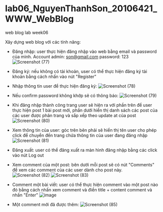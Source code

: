 # lab06_NguyenThanhSon_20106421_WWW_WebBlog
web blog lab week06

Xây dựng web blog với các tính năng:
- Đăng nhập: user thực hiện đăng nhập vào web bằng email và password của mình. Account admin: son@gmail.com password: 123
  ![Screenshot (77)](https://github.com/son1105/lab06_NguyenThanhSon_20106421_WWW_WebBlog/assets/115455297/76f62711-2433-40cc-abb5-11bb0b67f5c8)

- Đăng ký: nếu không có tài khoản, user có thể thực hiện đăng ký tài khoản bằng cách nhấn vào nút "Register"
- Nhập thông tin user để thực hiện đăng ký:
  ![Screenshot (78)](https://github.com/son1105/lab06_NguyenThanhSon_20106421_WWW_WebBlog/assets/115455297/96cf70ea-c962-4ae1-8ac4-d8d7046fd2bc)
- Nếu confirm password không khớp sẽ có thông báo:
  ![Screenshot (79)](https://github.com/son1105/lab06_NguyenThanhSon_20106421_WWW_WebBlog/assets/115455297/1741846b-e55d-4189-b8ff-5971b802ffa6)

- Khi đăng nhập thành công trang user sẽ hiện ra với phần trên để user thực hiện post 1 bài post mới, phần dưới hiển thị danh sách các post của các user được phân trang và sắp xếp theo update at của post
  ![Screenshot (80)](https://github.com/son1105/lab06_NguyenThanhSon_20106421_WWW_WebBlog/assets/115455297/3d61d9d2-d4fb-444c-a36f-eb19d2612a60)

- Xem thông tin của user: góc trên bên phải sẽ hiển thị tên user cho phép click để chuyển đến trang chứa thông tin của user đang đăng nhập
  ![Screenshot (81)](https://github.com/son1105/lab06_NguyenThanhSon_20106421_WWW_WebBlog/assets/115455297/c36a19a9-914e-4ab9-9ea7-3d7eb0942248)

- Đăng xuất: user có thể đăng xuất ra màn hình đăng nhập bằng các click vào nút Log out
  
- Xem comment của một post: bên dưới mỗi post sẽ có nút "Comments" để xem các comment của các user dành cho post này.
  ![Screenshot (82)](https://github.com/son1105/lab06_NguyenThanhSon_20106421_WWW_WebBlog/assets/115455297/16311a34-43b0-4b1e-8ced-4dd00928a7d0)
  ![Screenshot (83)](https://github.com/son1105/lab06_NguyenThanhSon_20106421_WWW_WebBlog/assets/115455297/7da5d1d4-61ae-4e36-a4d3-770f99f117ff)

- Comment một bài viết: user có thể thực hiện comment vào một post nào đó bằng cách nhấn xem comment và điền title + content comment và nhấn "Enter"
  ![image](https://github.com/son1105/lab06_NguyenThanhSon_20106421_WWW_WebBlog/assets/115455297/f9d90312-ccfc-49ed-b0ee-acbb02bdd66e)
- Một comment mới đã được thêm:
  ![Screenshot (85)](https://github.com/son1105/lab06_NguyenThanhSon_20106421_WWW_WebBlog/assets/115455297/9985828b-bee9-469e-b619-dee12f029056)

